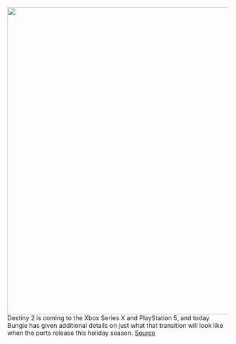 <img src='https://cdn.vox-cdn.com/thumbor/z49SQLWeIWKT408cx1knJYcGafE=/0x0:1920x1080/1200x800/filters:focal(807x387:1113x693)/cdn.vox-cdn.com/uploads/chorus_image/image/66912697/EN_2.0.png' width='700px' /><br/>
Destiny 2 is coming to the Xbox Series X and PlayStation 5, and today Bungie has given additional details on just what that transition will look like when the ports release this holiday season.
<a href='https://www.theverge.com/2020/6/9/21285343/bungie-destiny-2-next-gen-future-free-ps5-xbox-series-x-upgrades-4k-60fps'> Source <a/>